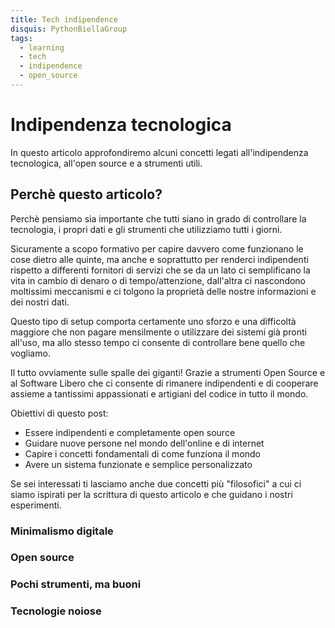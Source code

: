 ```yaml
---
title: Tech indipendence
disquis: PythonBiellaGroup
tags:
  - learning
  - tech
  - indipendence
  - open_source
---
```


# Indipendenza tecnologica

In questo articolo approfondiremo alcuni concetti legati all'indipendenza tecnologica, all'open source e a strumenti utili.

## Perchè questo articolo?

Perchè pensiamo sia importante che tutti siano in grado di controllare la tecnologia, i propri dati e gli strumenti che utilizziamo tutti i giorni.

Sicuramente a scopo formativo per capire davvero come funzionano le cose dietro alle quinte, ma anche e soprattutto per renderci indipendenti rispetto a differenti fornitori di servizi che se da un lato ci semplificano la vita in cambio di denaro o di tempo/attenzione, dall'altra ci nascondono moltissimi meccanismi e ci tolgono la proprietà delle nostre informazioni e dei nostri dati.

Questo tipo di setup comporta certamente uno sforzo e una difficoltà maggiore che non pagare mensilmente o utilizzare dei sistemi già pronti all'uso, ma allo stesso tempo ci consente di controllare bene quello che vogliamo.

Il tutto ovviamente sulle spalle dei giganti! Grazie a strumenti Open Source e al Software Libero che ci consente di rimanere indipendenti e di cooperare assieme a tantissimi appassionati e artigiani del codice in tutto il mondo.

Obiettivi di questo post:

- Essere indipendenti e completamente open source
- Guidare nuove persone nel mondo dell'online e di internet
- Capire i concetti fondamentali di come funziona il mondo
- Avere un sistema funzionate e semplice personalizzato

Se sei interessati ti lasciamo anche due concetti più "filosofici" a cui ci siamo ispirati per la scrittura di questo articolo e che guidano i nostri esperimenti.

### Minimalismo digitale

### Open source

### Pochi strumenti, ma buoni

### Tecnologie noiose
